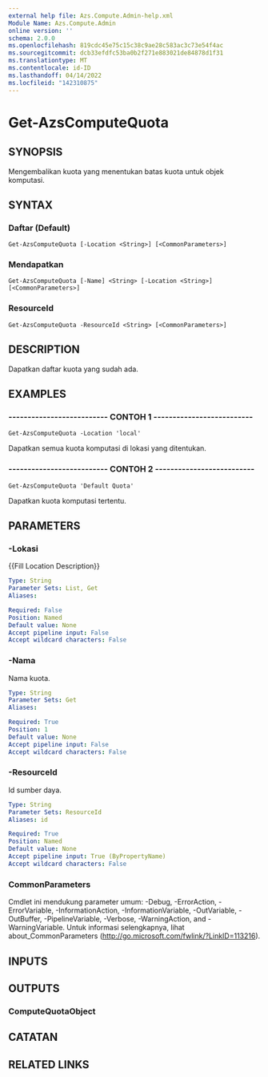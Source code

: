 ```yaml
---
external help file: Azs.Compute.Admin-help.xml
Module Name: Azs.Compute.Admin
online version: ''
schema: 2.0.0
ms.openlocfilehash: 819cdc45e75c15c38c9ae28c583ac3c73e54f4ac
ms.sourcegitcommit: dcb33efdfc53ba0b2f271e883021de84878d1f31
ms.translationtype: MT
ms.contentlocale: id-ID
ms.lasthandoff: 04/14/2022
ms.locfileid: "142310875"
---
```

# Get-AzsComputeQuota

## SYNOPSIS
Mengembalikan kuota yang menentukan batas kuota untuk objek komputasi.

## SYNTAX

### Daftar (Default)
```
Get-AzsComputeQuota [-Location <String>] [<CommonParameters>]
```

### Mendapatkan
```
Get-AzsComputeQuota [-Name] <String> [-Location <String>] [<CommonParameters>]
```

### ResourceId
```
Get-AzsComputeQuota -ResourceId <String> [<CommonParameters>]
```

## DESCRIPTION
Dapatkan daftar kuota yang sudah ada.

## EXAMPLES

### -------------------------- CONTOH 1 --------------------------
```
Get-AzsComputeQuota -Location 'local'
```

Dapatkan semua kuota komputasi di lokasi yang ditentukan.

### -------------------------- CONTOH 2 --------------------------
```
Get-AzsComputeQuota 'Default Quota'
```

Dapatkan kuota komputasi tertentu.

## PARAMETERS

### -Lokasi
{{Fill Location Description}}

```yaml
Type: String
Parameter Sets: List, Get
Aliases: 

Required: False
Position: Named
Default value: None
Accept pipeline input: False
Accept wildcard characters: False
```

### -Nama
Nama kuota.

```yaml
Type: String
Parameter Sets: Get
Aliases: 

Required: True
Position: 1
Default value: None
Accept pipeline input: False
Accept wildcard characters: False
```

### -ResourceId
Id sumber daya.

```yaml
Type: String
Parameter Sets: ResourceId
Aliases: id

Required: True
Position: Named
Default value: None
Accept pipeline input: True (ByPropertyName)
Accept wildcard characters: False
```

### CommonParameters
Cmdlet ini mendukung parameter umum: -Debug, -ErrorAction, -ErrorVariable, -InformationAction, -InformationVariable, -OutVariable, -OutBuffer, -PipelineVariable, -Verbose, -WarningAction, and -WarningVariable. Untuk informasi selengkapnya, lihat about_CommonParameters (http://go.microsoft.com/fwlink/?LinkID=113216).

## INPUTS

## OUTPUTS

### ComputeQuotaObject

## CATATAN

## RELATED LINKS


